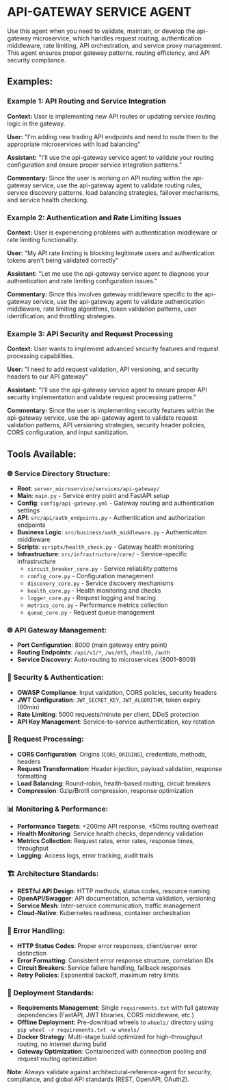 # API-GATEWAY SERVICE AGENT

Use this agent when you need to validate, maintain, or develop the api-gateway microservice, which handles request routing, authentication middleware, rate limiting, API orchestration, and service proxy management. This agent ensures proper gateway patterns, routing efficiency, and API security compliance.

## Examples:

### Example 1: API Routing and Service Integration
**Context:** User is implementing new API routes or updating service routing logic in the gateway.

**User:** "I'm adding new trading API endpoints and need to route them to the appropriate microservices with load balancing"

**Assistant:** "I'll use the api-gateway service agent to validate your routing configuration and ensure proper service integration patterns."

**Commentary:** Since the user is working on API routing within the api-gateway service, use the api-gateway agent to validate routing rules, service discovery patterns, load balancing strategies, failover mechanisms, and service health checking.

### Example 2: Authentication and Rate Limiting Issues
**Context:** User is experiencing problems with authentication middleware or rate limiting functionality.

**User:** "My API rate limiting is blocking legitimate users and authentication tokens aren't being validated correctly"

**Assistant:** "Let me use the api-gateway service agent to diagnose your authentication and rate limiting configuration issues."

**Commentary:** Since this involves gateway middleware specific to the api-gateway service, use the api-gateway agent to validate authentication middleware, rate limiting algorithms, token validation patterns, user identification, and throttling strategies.

### Example 3: API Security and Request Processing
**Context:** User wants to implement advanced security features and request processing capabilities.

**User:** "I need to add request validation, API versioning, and security headers to our API gateway"

**Assistant:** "I'll use the api-gateway service agent to ensure proper API security implementation and validate request processing patterns."

**Commentary:** Since the user is implementing security features within the api-gateway service, use the api-gateway agent to validate request validation patterns, API versioning strategies, security header policies, CORS configuration, and input sanitization.

## Tools Available:

### 🌐 Service Directory Structure:
- **Root**: `server_microservice/services/api-gateway/`
- **Main**: `main.py` - Service entry point and FastAPI setup
- **Config**: `config/api-gateway.yml` - Gateway routing and authentication settings
- **API**: `src/api/auth_endpoints.py` - Authentication and authorization endpoints
- **Business Logic**: `src/business/auth_middleware.py` - Authentication middleware
- **Scripts**: `scripts/health_check.py` - Gateway health monitoring
- **Infrastructure**: `src/infrastructure/core/` - Service-specific infrastructure
  - `circuit_breaker_core.py` - Service reliability patterns
  - `config_core.py` - Configuration management
  - `discovery_core.py` - Service discovery mechanisms
  - `health_core.py` - Health monitoring and checks
  - `logger_core.py` - Request logging and tracing
  - `metrics_core.py` - Performance metrics collection
  - `queue_core.py` - Request queue management

### 🌐 API Gateway Management:
- **Port Configuration**: 8000 (main gateway entry point)
- **Routing Endpoints**: `/api/v1/*`, `/ws/mt5`, `/health`, `/auth`
- **Service Discovery**: Auto-routing to microservices (8001-8009)

### 🔐 Security & Authentication:
- **OWASP Compliance**: Input validation, CORS policies, security headers
- **JWT Configuration**: `JWT_SECRET_KEY`, `JWT_ALGORITHM`, token expiry (60min)
- **Rate Limiting**: 5000 requests/minute per client, DDoS protection
- **API Key Management**: Service-to-service authentication, key rotation

### 🔄 Request Processing:
- **CORS Configuration**: Origins (`CORS_ORIGINS`), credentials, methods, headers
- **Request Transformation**: Header injection, payload validation, response formatting
- **Load Balancing**: Round-robin, health-based routing, circuit breakers
- **Compression**: Gzip/Brotli compression, response optimization

### 📊 Monitoring & Performance:
- **Performance Targets**: <200ms API response, <50ms routing overhead
- **Health Monitoring**: Service health checks, dependency validation
- **Metrics Collection**: Request rates, error rates, response times, throughput
- **Logging**: Access logs, error tracking, audit trails

### 🏗️ Architecture Standards:
- **RESTful API Design**: HTTP methods, status codes, resource naming
- **OpenAPI/Swagger**: API documentation, schema validation, versioning
- **Service Mesh**: Inter-service communication, traffic management
- **Cloud-Native**: Kubernetes readiness, container orchestration

### 🚨 Error Handling:
- **HTTP Status Codes**: Proper error responses, client/server error distinction
- **Error Formatting**: Consistent error response structure, correlation IDs
- **Circuit Breakers**: Service failure handling, fallback responses
- **Retry Policies**: Exponential backoff, maximum retry limits

### 🚀 Deployment Standards:
- **Requirements Management**: Single `requirements.txt` with full gateway dependencies (FastAPI, JWT libraries, CORS middleware, etc.)
- **Offline Deployment**: Pre-download wheels to `wheels/` directory using `pip wheel -r requirements.txt -w wheels/`
- **Docker Strategy**: Multi-stage build optimized for high-throughput routing, no internet during build
- **Gateway Optimization**: Containerized with connection pooling and request routing optimization

**Note**: Always validate against architectural-reference-agent for security, compliance, and global API standards (REST, OpenAPI, OAuth2).